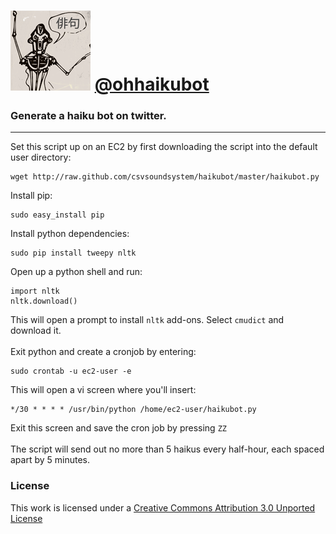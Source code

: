 ![haikubot](haikubot.png) [@ohhaikubot](http://www.twitter.com/ohhaikubot)
========================
### Generate a haiku bot on twitter.
-------------------------------------
Set this script up on an EC2 by first downloading the script into the default user directory:
```
wget http://raw.github.com/csvsoundsystem/haikubot/master/haikubot.py
```
Install pip:
```
sudo easy_install pip
```
Install python dependencies:
```
sudo pip install tweepy nltk 
```
Open up a python shell and run:
```
import nltk
nltk.download()
```
This will open a prompt to install `nltk` add-ons.  Select `cmudict` and download it.
<br/>
<br/>
Exit python and create a cronjob by entering:
```
sudo crontab -u ec2-user -e
```
This will open a vi screen where you'll insert:
```
*/30 * * * * /usr/bin/python /home/ec2-user/haikubot.py
```
Exit this screen and save the cron job by pressing `ZZ`
<br/>
<br/>
The script will send out no more than 5 haikus every half-hour, each spaced apart by 5 minutes.

### License

This work is licensed under a [Creative Commons Attribution 3.0 Unported License](http://creativecommons.org/licenses/by/3.0/deed.en_US)
